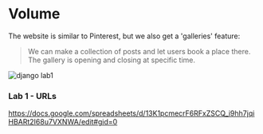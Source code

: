 # Volume
 The website is similar to Pinterest, but we also get a 'galleries' feature:
 > We can make a collection of posts and let users book a place there. The gallery is opening and closing at specific time.
 
 ![django lab1](https://user-images.githubusercontent.com/90607654/225722105-b8605e5b-d43e-423f-b842-ce7d5e96b1e2.png)

 
### Lab 1 - URLs
https://docs.google.com/spreadsheets/d/13K1pcmecrF6RFxZSCQ_i9hh7jqiHBARt2I68u7VXNWA/edit#gid=0
